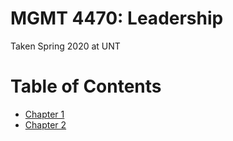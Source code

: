 # MGMT 4470: Leadership

Taken Spring 2020 at UNT

# Table of Contents

- [Chapter 1](chapter_1.md)
- [Chapter 2](chapter_2.md)
